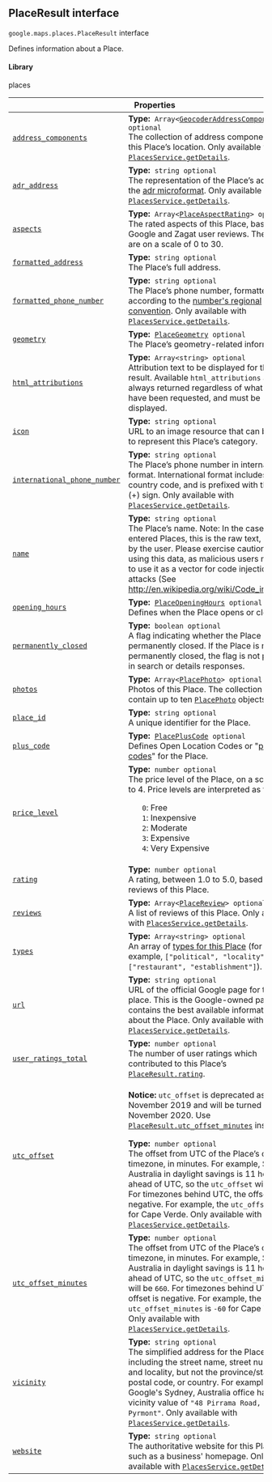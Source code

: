 
<devsite-heading text=" PlaceResult interface" for="PlaceResult" level="h2" link="" toc="" back-to-top=""><h2 id="PlaceResult" is-upgraded="">PlaceResult interface</h2></devsite-heading>
<p>
<code translate="no" dir="ltr"><span itemprop="path">google.maps.places</span>.<span itemprop="name">PlaceResult</span></code>
interface
</p>
<p>Defines information about a Place.</p>
<devsite-heading text="Library" for="library_10" level="h4" link=""><h4 is-upgraded="" id="library_10">Library</h4></devsite-heading>
<p>places</p>
<div class="devsite-table-wrapper"><table class="properties responsive" summary="interface PlaceResult - Properties">
<thead>
<tr><th colspan="2">Properties</th>
</tr></thead>
<tbody>
<tr id="PlaceResult.address_components">
<td itemprop="property"><code translate="no" dir="ltr"><a class="secret-link" href="#PlaceResult.address_components"><span>address_components</span></a></code></td>
<td><div><strong>Type:</strong>&nbsp; <code translate="no" dir="ltr">Array&lt;<a href="GeocoderAddressComponent.md">GeocoderAddressComponent</a>&gt; <span class="optional-type-annotation">optional</span></code></div>
<div class="desc">The collection of address components for this Place’s location. Only available with <code translate="no" dir="ltr"><a href="/maps/documentation/javascript/reference/places-service#PlacesService.getDetails">PlacesService.getDetails</a></code>.</div></td>
</tr>
<tr id="PlaceResult.adr_address">
<td itemprop="property"><code translate="no" dir="ltr"><a class="secret-link" href="#PlaceResult.adr_address"><span>adr_address</span></a></code></td>
<td><div><strong>Type:</strong>&nbsp; <code translate="no" dir="ltr">string <span class="optional-type-annotation">optional</span></code></div>
<div class="desc">The representation of the Place’s address in the <a href="http://microformats.org/wiki/adr">adr microformat</a>. Only available with <code translate="no" dir="ltr"><a href="/maps/documentation/javascript/reference/places-service#PlacesService.getDetails">PlacesService.getDetails</a></code>.</div></td>
</tr>
<tr id="PlaceResult.aspects">
<td itemprop="property"><code translate="no" dir="ltr"><a class="secret-link" href="#PlaceResult.aspects"><span>aspects</span></a></code></td>
<td><div><strong>Type:</strong>&nbsp; <code translate="no" dir="ltr">Array&lt;<a href="PlaceAspectRating.md">PlaceAspectRating</a>&gt; <span class="optional-type-annotation">optional</span></code></div>
<div class="desc">The rated aspects of this Place, based on Google and Zagat user reviews. The ratings are on a scale of 0 to 30.</div></td>
</tr>
<tr id="PlaceResult.formatted_address">
<td itemprop="property"><code translate="no" dir="ltr"><a class="secret-link" href="#PlaceResult.formatted_address"><span>formatted_address</span></a></code></td>
<td><div><strong>Type:</strong>&nbsp; <code translate="no" dir="ltr">string <span class="optional-type-annotation">optional</span></code></div>
<div class="desc">The Place’s full address.</div></td>
</tr>
<tr id="PlaceResult.formatted_phone_number">
<td itemprop="property"><code translate="no" dir="ltr"><a class="secret-link" href="#PlaceResult.formatted_phone_number"><span>formatted_phone_number</span></a></code></td>
<td><div><strong>Type:</strong>&nbsp; <code translate="no" dir="ltr">string <span class="optional-type-annotation">optional</span></code></div>
<div class="desc">The Place’s phone number, formatted according to the <a href="http://en.wikipedia.org/wiki/Local_conventions_for_writing_telephone_numbers"> number's regional convention</a>. Only available with <code translate="no" dir="ltr"><a href="/maps/documentation/javascript/reference/places-service#PlacesService.getDetails">PlacesService.getDetails</a></code>.</div></td>
</tr>
<tr id="PlaceResult.geometry">
<td itemprop="property"><code translate="no" dir="ltr"><a class="secret-link" href="#PlaceResult.geometry"><span>geometry</span></a></code></td>
<td><div><strong>Type:</strong>&nbsp; <code translate="no" dir="ltr"><a href="PlaceGeometry.md">PlaceGeometry</a> <span class="optional-type-annotation">optional</span></code></div>
<div class="desc">The Place’s geometry-related information.</div></td>
</tr>
<tr id="PlaceResult.html_attributions">
<td itemprop="property"><code translate="no" dir="ltr"><a class="secret-link" href="#PlaceResult.html_attributions"><span>html_attributions</span></a></code></td>
<td><div><strong>Type:</strong>&nbsp; <code translate="no" dir="ltr">Array&lt;string&gt; <span class="optional-type-annotation">optional</span></code></div>
<div class="desc">Attribution text to be displayed for this Place result. Available <code translate="no" dir="ltr">html_attributions</code> are always returned regardless of what <code translate="no" dir="ltr">fields</code> have been requested, and must be displayed.</div></td>
</tr>
<tr id="PlaceResult.icon">
<td itemprop="property"><code translate="no" dir="ltr"><a class="secret-link" href="#PlaceResult.icon"><span>icon</span></a></code></td>
<td><div><strong>Type:</strong>&nbsp; <code translate="no" dir="ltr">string <span class="optional-type-annotation">optional</span></code></div>
<div class="desc">URL to an image resource that can be used to represent this Place’s category.</div></td>
</tr>
<tr id="PlaceResult.international_phone_number">
<td itemprop="property"><code translate="no" dir="ltr"><a class="secret-link" href="#PlaceResult.international_phone_number"><span>international_phone_number</span></a></code></td>
<td><div><strong>Type:</strong>&nbsp; <code translate="no" dir="ltr">string <span class="optional-type-annotation">optional</span></code></div>
<div class="desc">The Place’s phone number in international format. International format includes the country code, and is prefixed with the plus (+) sign. Only available with <code translate="no" dir="ltr"><a href="/maps/documentation/javascript/reference/places-service#PlacesService.getDetails">PlacesService.getDetails</a></code>.</div></td>
</tr>
<tr id="PlaceResult.name">
<td itemprop="property"><code translate="no" dir="ltr"><a class="secret-link" href="#PlaceResult.name"><span>name</span></a></code></td>
<td><div><strong>Type:</strong>&nbsp; <code translate="no" dir="ltr">string <span class="optional-type-annotation">optional</span></code></div>
<div class="desc">The Place’s name. Note: In the case of user entered Places, this is the raw text, as typed by the user. Please exercise caution when using this data, as malicious users may try to use it as a vector for code injection attacks (See <a href="http://en.wikipedia.org/wiki/Code_injection"> http://en.wikipedia.org/wiki/Code_injection</a>).</div></td>
</tr>
<tr id="PlaceResult.opening_hours">
<td itemprop="property"><code translate="no" dir="ltr"><a class="secret-link" href="#PlaceResult.opening_hours"><span>opening_hours</span></a></code></td>
<td><div><strong>Type:</strong>&nbsp; <code translate="no" dir="ltr"><a href="PlaceOpeningHours.md">PlaceOpeningHours</a> <span class="optional-type-annotation">optional</span></code></div>
<div class="desc">Defines when the Place opens or closes.</div></td>
</tr>
<tr id="PlaceResult.permanently_closed">
<td itemprop="property"><code translate="no" dir="ltr"><a class="secret-link" href="#PlaceResult.permanently_closed"><span>permanently_closed</span></a></code></td>
<td><div><strong>Type:</strong>&nbsp; <code translate="no" dir="ltr">boolean <span class="optional-type-annotation">optional</span></code></div>
<div class="desc">A flag indicating whether the Place is permanently closed. If the Place is not permanently closed, the flag is not present in search or details responses.</div></td>
</tr>
<tr id="PlaceResult.photos">
<td itemprop="property"><code translate="no" dir="ltr"><a class="secret-link" href="#PlaceResult.photos"><span>photos</span></a></code></td>
<td><div><strong>Type:</strong>&nbsp; <code translate="no" dir="ltr">Array&lt;<a href="PlacePhoto.md">PlacePhoto</a>&gt; <span class="optional-type-annotation">optional</span></code></div>
<div class="desc">Photos of this Place. The collection will contain up to ten <code translate="no" dir="ltr"><a href="PlacePhoto.md">PlacePhoto</a></code> objects.</div></td>
</tr>
<tr id="PlaceResult.place_id">
<td itemprop="property"><code translate="no" dir="ltr"><a class="secret-link" href="#PlaceResult.place_id"><span>place_id</span></a></code></td>
<td><div><strong>Type:</strong>&nbsp; <code translate="no" dir="ltr">string <span class="optional-type-annotation">optional</span></code></div>
<div class="desc">A unique identifier for the Place.</div></td>
</tr>
<tr id="PlaceResult.plus_code">
<td itemprop="property"><code translate="no" dir="ltr"><a class="secret-link" href="#PlaceResult.plus_code"><span>plus_code</span></a></code></td>
<td><div><strong>Type:</strong>&nbsp; <code translate="no" dir="ltr"><a href="PlacePlusCode.md">PlacePlusCode</a> <span class="optional-type-annotation">optional</span></code></div>
<div class="desc">Defines Open Location Codes or "<a href="https://plus.codes/">plus codes</a>" for the Place.</div></td>
</tr>
<tr id="PlaceResult.price_level">
<td itemprop="property"><code translate="no" dir="ltr"><a class="secret-link" href="#PlaceResult.price_level"><span>price_level</span></a></code></td>
<td><div><strong>Type:</strong>&nbsp; <code translate="no" dir="ltr">number <span class="optional-type-annotation">optional</span></code></div>
<div class="desc">The price level of the Place, on a scale of 0 to 4. Price levels are interpreted as follows: <ul style="list-style-type: none;"> <li><code translate="no" dir="ltr">0</code>: Free </li><li><code translate="no" dir="ltr">1</code>: Inexpensive </li><li><code translate="no" dir="ltr">2</code>: Moderate </li><li><code translate="no" dir="ltr">3</code>: Expensive </li><li><code translate="no" dir="ltr">4</code>: Very Expensive </li></ul></div></td>
</tr>
<tr id="PlaceResult.rating">
<td itemprop="property"><code translate="no" dir="ltr"><a class="secret-link" href="#PlaceResult.rating"><span>rating</span></a></code></td>
<td><div><strong>Type:</strong>&nbsp; <code translate="no" dir="ltr">number <span class="optional-type-annotation">optional</span></code></div>
<div class="desc">A rating, between 1.0 to 5.0, based on user reviews of this Place.</div></td>
</tr>
<tr id="PlaceResult.reviews">
<td itemprop="property"><code translate="no" dir="ltr"><a class="secret-link" href="#PlaceResult.reviews"><span>reviews</span></a></code></td>
<td><div><strong>Type:</strong>&nbsp; <code translate="no" dir="ltr">Array&lt;<a href="PlaceReview.md">PlaceReview</a>&gt; <span class="optional-type-annotation">optional</span></code></div>
<div class="desc">A list of reviews of this Place. Only available with <code translate="no" dir="ltr"><a href="/maps/documentation/javascript/reference/places-service#PlacesService.getDetails">PlacesService.getDetails</a></code>.</div></td>
</tr>
<tr id="PlaceResult.types">
<td itemprop="property"><code translate="no" dir="ltr"><a class="secret-link" href="#PlaceResult.types"><span>types</span></a></code></td>
<td><div><strong>Type:</strong>&nbsp; <code translate="no" dir="ltr">Array&lt;string&gt; <span class="optional-type-annotation">optional</span></code></div>
<div class="desc">An array of <a href="/places/supported_types">types for this Place</a> (for example, <code translate="no" dir="ltr">["political", "locality"]</code> or <code translate="no" dir="ltr">["restaurant", "establishment"]</code>).</div></td>
</tr>
<tr id="PlaceResult.url">
<td itemprop="property"><code translate="no" dir="ltr"><a class="secret-link" href="#PlaceResult.url"><span>url</span></a></code></td>
<td><div><strong>Type:</strong>&nbsp; <code translate="no" dir="ltr">string <span class="optional-type-annotation">optional</span></code></div>
<div class="desc">URL of the official Google page for this place. This is the Google-owned page that contains the best available information about the Place. Only available with <code translate="no" dir="ltr"><a href="/maps/documentation/javascript/reference/places-service#PlacesService.getDetails">PlacesService.getDetails</a></code>.</div></td>
</tr>
<tr id="PlaceResult.user_ratings_total">
<td itemprop="property"><code translate="no" dir="ltr"><a class="secret-link" href="#PlaceResult.user_ratings_total"><span>user_ratings_total</span></a></code></td>
<td><div><strong>Type:</strong>&nbsp; <code translate="no" dir="ltr">number <span class="optional-type-annotation">optional</span></code></div>
<div class="desc">The number of user ratings which contributed to this Place’s <code translate="no" dir="ltr"><a href="/maps/documentation/javascript/reference/places-service#PlaceResult.rating">PlaceResult.rating</a></code>.</div></td>
</tr>
<tr id="PlaceResult.utc_offset">
<td itemprop="property"><code translate="no" dir="ltr"><a class="secret-link" href="#PlaceResult.utc_offset"><span>utc_offset</span></a></code></td>
<td><aside class="warning"><p><b>Notice:</b> <code translate="no" dir="ltr">utc_offset</code> is deprecated as of November 2019 and will be turned off in November 2020. Use <code translate="no" dir="ltr"><a href="/maps/documentation/javascript/reference/places-service#PlaceResult.utc_offset_minutes">PlaceResult.utc_offset_minutes</a></code> instead.</p></aside><div><strong>Type:</strong>&nbsp; <code translate="no" dir="ltr">number <span class="optional-type-annotation">optional</span></code></div>
<div class="desc">The offset from UTC of the Place’s current timezone, in minutes. For example, Sydney, Australia in daylight savings is 11 hours ahead of UTC, so the <code translate="no" dir="ltr">utc_offset</code> will be <code translate="no" dir="ltr">660</code>. For timezones behind UTC, the offset is negative. For example, the <code translate="no" dir="ltr">utc_offset</code> is <code translate="no" dir="ltr">-60</code> for Cape Verde. Only available with <code translate="no" dir="ltr"><a href="/maps/documentation/javascript/reference/places-service#PlacesService.getDetails">PlacesService.getDetails</a></code>.</div></td>
</tr>
<tr id="PlaceResult.utc_offset_minutes">
<td itemprop="property"><code translate="no" dir="ltr"><a class="secret-link" href="#PlaceResult.utc_offset_minutes"><span>utc_offset_minutes</span></a></code></td>
<td><div><strong>Type:</strong>&nbsp; <code translate="no" dir="ltr">number <span class="optional-type-annotation">optional</span></code></div>
<div class="desc">The offset from UTC of the Place’s current timezone, in minutes. For example, Sydney, Australia in daylight savings is 11 hours ahead of UTC, so the <code translate="no" dir="ltr">utc_offset_minutes</code> will be <code translate="no" dir="ltr">660</code>. For timezones behind UTC, the offset is negative. For example, the <code translate="no" dir="ltr">utc_offset_minutes</code> is <code translate="no" dir="ltr">-60</code> for Cape Verde. Only available with <code translate="no" dir="ltr"><a href="/maps/documentation/javascript/reference/places-service#PlacesService.getDetails">PlacesService.getDetails</a></code>.</div></td>
</tr>
<tr id="PlaceResult.vicinity">
<td itemprop="property"><code translate="no" dir="ltr"><a class="secret-link" href="#PlaceResult.vicinity"><span>vicinity</span></a></code></td>
<td><div><strong>Type:</strong>&nbsp; <code translate="no" dir="ltr">string <span class="optional-type-annotation">optional</span></code></div>
<div class="desc">The simplified address for the Place, including the street name, street number, and locality, but not the province/state, postal code, or country. For example, Google's Sydney, Australia office has a vicinity value of <code translate="no" dir="ltr">"48 Pirrama Road, Pyrmont"</code>. Only available with <code translate="no" dir="ltr"><a href="/maps/documentation/javascript/reference/places-service#PlacesService.getDetails">PlacesService.getDetails</a></code>.</div></td>
</tr>
<tr id="PlaceResult.website">
<td itemprop="property"><code translate="no" dir="ltr"><a class="secret-link" href="#PlaceResult.website"><span>website</span></a></code></td>
<td><div><strong>Type:</strong>&nbsp; <code translate="no" dir="ltr">string <span class="optional-type-annotation">optional</span></code></div>
<div class="desc">The authoritative website for this Place, such as a business' homepage. Only available with <code translate="no" dir="ltr"><a href="/maps/documentation/javascript/reference/places-service#PlacesService.getDetails">PlacesService.getDetails</a></code>.</div></td>
</tr>
</tbody>
</table></div>
